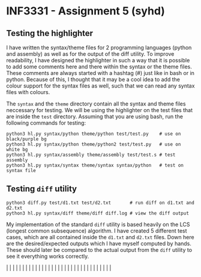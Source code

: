 INF3331 - Assignment 5 (syhd)
=============================

Testing the highlighter
-----------------------

I have written the syntax/theme files for 2 programming languages (python and
assembly) as well as for the output of the diff utility. To improve readability, 
I have designed the highlighter in such a way that it is possible to add some
comments here and there within the syntax or the theme files. These comments are 
always started with a hashtag (#) just like in bash or in python. Because of 
this, I thought that it may be a cool idea to add the colour support for the 
syntax files as well, such that we can read any syntax files with colours.

The `syntax` and the `theme` directory contain all the syntax and theme files
neccessary for testing. We will be using the highlighter on the test files that
are inside the `test` directory. Assuming that you are using bash, run the
following commands for testing:

```shell
python3 hl.py syntax/python theme/python test/test.py    # use on black/purple bg
python3 hl.py syntax/python theme/python2 test/test.py   # use on white bg
python3 hl.py syntax/assembly theme/assembly test/test.s # test assembly
python3 hl.py syntax/syntax theme/syntax syntax/python   # test on syntax file
```

Testing ```diff``` utility
--------------------------

```shell
python3 diff.py test/d1.txt test/d2.txt       # run diff on d1.txt and d2.txt
python3 hl.py syntax/diff theme/diff diff.log # view the diff output
```

My implementation of the standard ```diff``` utility is based heavily on the
LCS (longest common subsequence) algorithm. I have created 5 different test
cases, which are all contained inside the ```d1.txt``` and ```d2.txt``` files.
Down here are the desired/expected outputs which I have myself computed by
hands. These should later be compared to the actual output from the ```diff``` 
utility to see it everything works correctly.

<!---
| Output | Original | Modified |
|--------+----------+----------|
|  - A1  |        |        |
|  0 B1  |        |        |
|  + A1  |        |        |
|  0 C1  |        |        |
-->






   |        |        |
   |        |        |
   |        |        |
   |        |        |
   |        |        |
   |        |        |
   |        |        |
   |        |        |
   |        |        |
   |        |        |
   |        |        |
